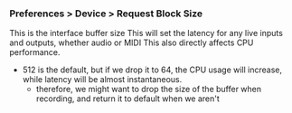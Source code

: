 ### Preferences > Device > Request Block Size
This is the interface buffer size
This will set the latency for any live inputs and outputs, whether audio or MIDI
This also directly affects CPU performance.
- 512 is the default, but if we drop it to 64, the CPU usage will increase, while latency will be almost instantaneous.
	- therefore, we might want to drop the size of the buffer when recording, and return it to default when we aren't
